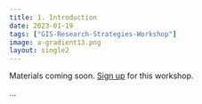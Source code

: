 ```yaml
---
title: 1. Introduction
date: 2023-01-19
tags: ["GIS-Research-Strategies-Workshop"]
image: a-gradient13.png
layout: single2
---
```


Materials coming soon.
[Sign up](https://libcal.library.harvard.edu/calendar/main?t=d&q=GIS%20research&cid=15049&cal=15049&inc=0) for this workshop.

...
